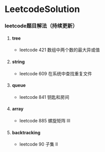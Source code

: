 # LeetcodeSolution
### leetcode题目解法（持续更新）
1. #### tree
    - leetcode 421 数组中两个数的最大异或值
2. #### string
    - leetcode 609 在系统中查找重复文件
3. #### queue
    - leetcode 841 钥匙和房间
4. #### array
    - leetcode 885 螺旋矩阵 III
5. #### backtracking
    - leetcode 90 子集 II





